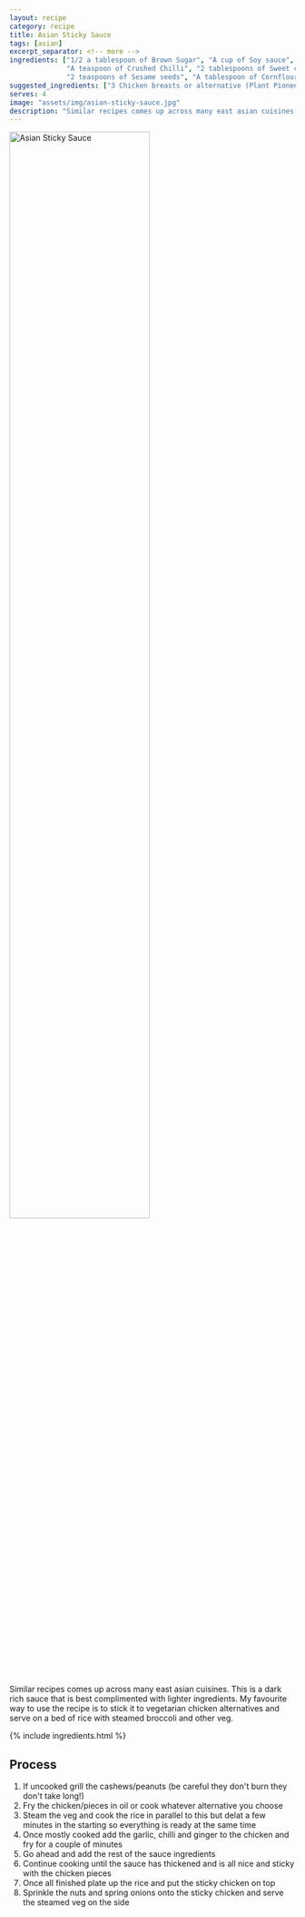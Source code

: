 ```yaml
---
layout: recipe
category: recipe
title: Asian Sticky Sauce
tags: [asian]
excerpt_separator: <!-- more -->
ingredients: ["1/2 a tablespoon of Brown Sugar", "A cup of Soy sauce", "2 teaspoons of Ground Ginger", "3 Garlic cloves",
              "A teaspoon of Crushed Chilli", "2 tablespoons of Sweet chilli sauce", "A tablespoon of Honey", 
              "2 teaspoons of Sesame seeds", "A tablespoon of Cornflour", "2 tablespoons of Oyster Sauce"]
suggested_ingredients: ["3 Chicken breasts or alternative (Plant Pioneer chicken pieces from Sainsburys worked really well!)", "Cashew Nuts or Peanuts", "Spring Onions", "Long Grain or Jasmin Rice", "Broccoli", "Green Beans"]
serves: 4
image: "assets/img/asian-sticky-sauce.jpg"
description: "Similar recipes comes up across many east asian cuisines. This is a dark rich sauce that is best complimented with lighter ingredients. My favourite way to use the recipe is to stick it to vegetarian chicken alternatives and serve on a bed of rice with steamed broccoli and other veg."
---
```


<div class="row">
    <div class="col">
        <img src="{{ 'assets/img/asian-sticky-sauce.jpg' | relative_url }}" alt="Asian Sticky Sauce" style="width: 70%;"/>
    </div>
    <div class="col">
        Similar recipes comes up across many east asian cuisines. This is a dark rich sauce that is best complimented with lighter ingredients. My favourite way to use the recipe is to stick it to vegetarian chicken alternatives and serve on a bed of rice with steamed broccoli and other veg.
    </div>
</div> 


<!-- more -->

{% include ingredients.html %}


## Process

1. If uncooked grill the cashews/peanuts (be careful they don't burn they don't take long!)
2. Fry the chicken/pieces in oil or cook whatever alternative you choose
3. Steam the veg and cook the rice in parallel to this but delat a few minutes in the starting so everything is ready at the same time
4. Once mostly cooked add the garlic, chilli and ginger to the chicken and fry for a couple of minutes
5. Go ahead and add the rest of the sauce ingredients 
6. Continue cooking until the sauce has thickened and is all nice and sticky with the chicken pieces
7. Once all finished plate up the rice and put the sticky chicken on top
8. Sprinkle the nuts and spring onions onto the sticky chicken and serve the steamed veg on the side
